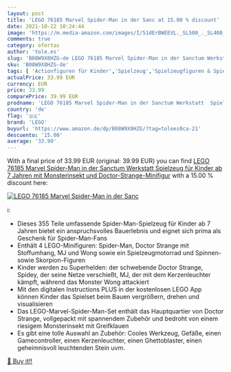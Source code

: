 ```yaml
---
layout: post
title: 'LEGO 76185 Marvel Spider-Man in der Sanc at 15.00 % discount'
date: 2021-10-22 10:24:44
image: 'https://m.media-amazon.com/images/I/51dErBWEEVL._SL500_._SL400_.jpg'
comments: true
category: ofertas
author: 'tole.es'
slug: 'B08W9X8HZG-de LEGO 76185 Marvel Spider-Man in der Sanctum Werkstatt...'
sku: 'B08W9X8HZG-de'
tags: [ 'Actionfiguren für Kinder','Spielzeug','Spielzeugfiguren & Spielsets','lego', ]
actualPrice: 33.99 EUR
currency: EUR
price: 33.99
comparePrice: 39.99 EUR
prodname: 'LEGO 76185 Marvel Spider-Man in der Sanctum Werkstatt  Spielzeug für Kinder ab 7 Jahren mit Monsterinsekt und Doctor-Strange-Minifigur'
country: 'de'
flag: '🇩🇪'
brand: 'LEGO'
buyurl: 'https://www.amazon.de/dp/B08W9X8HZG/?tag=tolees0ca-21'
descuento: '15.00'
average: '33.99'
---
```


With a final price of 33.99 EUR (original: 39.99 EUR) you can find [LEGO 76185 Marvel Spider-Man in der Sanctum Werkstatt  Spielzeug für Kinder ab 7 Jahren mit Monsterinsekt und Doctor-Strange-Minifigur](https://www.amazon.de/dp/B08W9X8HZG/?tag=tolees0ca-21) with a  15.00 % discount here:

[![LEGO 76185 Marvel Spider-Man in der Sanc](https://m.media-amazon.com/images/I/51dErBWEEVL._SL500_._SL400_.jpg)](https://www.amazon.de/dp/B08W9X8HZG/?tag=tolees0ca-21)

ℹ️:

- Dieses 355 Teile umfassende Spider-Man-Spielzeug für Kinder ab 7 Jahren bietet ein anspruchsvolles Bauerlebnis und eignet sich prima als Geschenk für Spider-Man-Fans
- Enthält 4 LEGO-Minifiguren: Spider-Man, Doctor Strange mit Stoffumhang, MJ und Wong sowie ein Spielzeugmotorrad und Spinnen- sowie Skorpion-Figuren
- Kinder werden zu Superhelden: der schwebende Doctor Strange, Spidey, der seine Netze verschießt, MJ, der mit dem Kerzenleuchter kämpft, während das Monster Wong attackiert
- Mit den digitalen Instructions PLUS in der kostenlosen LEGO App können Kinder das Spielset beim Bauen vergrößern, drehen und visualisieren
- Das LEGO-Marvel-Spider-Man-Set enthält das Hauptquartier von Doctor Strange, vollgepackt mit spannendem Zubehör und bedroht von einem riesigem Monsterinsekt mit Greifklauen
- Es gibt eine tolle Auswahl an Zubehör: Cooles Werkzeug, Gefäße, einen Gamecontroller, einen Kerzenleuchter, einen Ghettoblaster, einen geheimnisvoll leuchtenden Stein uvm.

[🛒 Buy it!!](https://www.amazon.de/dp/B08W9X8HZG/?tag=tolees0ca-21)
